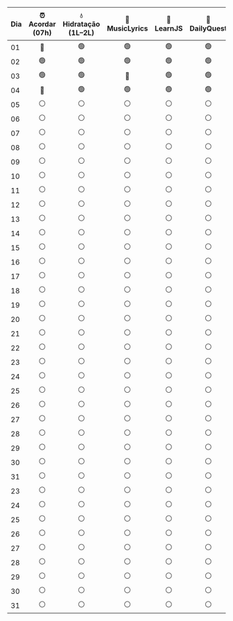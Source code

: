 
| Dia | ⏰ Acordar (07h) | 💧 Hidratação (1L–2L) | 🎼 MusicLyrics | 🧮 LearnJS | 🧮 DailyQuest | 💻 C# | 💻TypeScript | 📙 Leitura | 📕 Leitura | 💼 Vagas | 🛡️ Journey  Levty | 📒 Nacao Fluente | 📕 Clas101 | 🌙 Dormir (24h) |
| --- | :-------------: | :-------------------: | :------------: | :--------: | :-----------: | :---: | :----------: | :--------: | :--------: | :------: | :----------------: | :--------------: | :--------: | :-------------: |
| 01  |       🔴        |          🟢           |       🟢       |     🟢     |      🟢       |  🔴   |      🟢      |     🔴     |     🔴     |    🟢    |         ⚪          |        🔴        |     🔴     |       🟢        |
| 02  |       🟢        |          🟢           |       🟢       |     🟢     |      🟢       |  🔴   |      🟢      |     🔴     |     🔴     |    🟢    |         ⚪          |        🔴        |     🔴     |       🔴        |
| 03  |       🟢        |          🟢           |       🔴       |     🟢     |      🟢       |  🔴   |      🟢      |     🔴     |     🔴     |    🟢    |         ⚪          |        🔴        |     🔴     |       🔴        |
| 04  |       🔴        |          🟢           |       🟢       |     🟢     |      🟢       |  🔴   |      🟢      |     🔴     |     🔴     |    🔴    |         ⚪          |        🔴        |     🔴     |       🟢        |
| 05  |        ⚪        |           ⚪           |       ⚪        |     ⚪      |       ⚪       |   ⚪   |      ⚪       |     ⚪      |     ⚪      |    ⚪     |         ⚪          |        ⚪         |     ⚪      |        ⚪        |
| 06  |        ⚪        |           ⚪           |       ⚪        |     ⚪      |       ⚪       |   ⚪   |      ⚪       |     ⚪      |     ⚪      |    ⚪     |         ⚪          |        ⚪         |     ⚪      |        ⚪        |
| 07  |        ⚪        |           ⚪           |       ⚪        |     ⚪      |       ⚪       |   ⚪   |      ⚪       |     ⚪      |     ⚪      |    ⚪     |         ⚪          |        ⚪         |     ⚪      |        ⚪        |
| 08  |        ⚪        |           ⚪           |       ⚪        |     ⚪      |       ⚪       |   ⚪   |      ⚪       |     ⚪      |     ⚪      |    ⚪     |         ⚪          |        ⚪         |     ⚪      |        ⚪        |
| 09  |        ⚪        |           ⚪           |       ⚪        |     ⚪      |       ⚪       |   ⚪   |      ⚪       |     ⚪      |     ⚪      |    ⚪     |         ⚪          |        ⚪         |     ⚪      |        ⚪        |
| 10  |        ⚪        |           ⚪           |       ⚪        |     ⚪      |       ⚪       |   ⚪   |      ⚪       |     ⚪      |     ⚪      |    ⚪     |         ⚪          |        ⚪         |     ⚪      |        ⚪        |
| 11  |        ⚪        |           ⚪           |       ⚪        |     ⚪      |       ⚪       |   ⚪   |      ⚪       |     ⚪      |     ⚪      |    ⚪     |         ⚪          |        ⚪         |     ⚪      |        ⚪        |
| 12  |        ⚪        |           ⚪           |       ⚪        |     ⚪      |       ⚪       |   ⚪   |      ⚪       |     ⚪      |     ⚪      |    ⚪     |         ⚪          |        ⚪         |     ⚪      |        ⚪        |
| 13  |        ⚪        |           ⚪           |       ⚪        |     ⚪      |       ⚪       |   ⚪   |      ⚪       |     ⚪      |     ⚪      |    ⚪     |         ⚪          |        ⚪         |     ⚪      |        ⚪        |
| 14  |        ⚪        |           ⚪           |       ⚪        |     ⚪      |       ⚪       |   ⚪   |      ⚪       |     ⚪      |     ⚪      |    ⚪     |         ⚪          |        ⚪         |     ⚪      |        ⚪        |
| 15  |        ⚪        |           ⚪           |       ⚪        |     ⚪      |       ⚪       |   ⚪   |      ⚪       |     ⚪      |     ⚪      |    ⚪     |         ⚪          |        ⚪         |     ⚪      |        ⚪        |
| 16  |        ⚪        |           ⚪           |       ⚪        |     ⚪      |       ⚪       |   ⚪   |      ⚪       |     ⚪      |     ⚪      |    ⚪     |         ⚪          |        ⚪         |     ⚪      |        ⚪        |
| 17  |        ⚪        |           ⚪           |       ⚪        |     ⚪      |       ⚪       |   ⚪   |      ⚪       |     ⚪      |     ⚪      |    ⚪     |         ⚪          |        ⚪         |     ⚪      |        ⚪        |
| 18  |        ⚪        |           ⚪           |       ⚪        |     ⚪      |       ⚪       |   ⚪   |      ⚪       |     ⚪      |     ⚪      |    ⚪     |         ⚪          |        ⚪         |     ⚪      |        ⚪        |
| 19  |        ⚪        |           ⚪           |       ⚪        |     ⚪      |       ⚪       |   ⚪   |      ⚪       |     ⚪      |     ⚪      |    ⚪     |         ⚪          |        ⚪         |     ⚪      |        ⚪        |
| 20  |        ⚪        |           ⚪           |       ⚪        |     ⚪      |       ⚪       |   ⚪   |      ⚪       |     ⚪      |     ⚪      |    ⚪     |         ⚪          |        ⚪         |     ⚪      |        ⚪        |
| 21  |        ⚪        |           ⚪           |       ⚪        |     ⚪      |       ⚪       |   ⚪   |      ⚪       |     ⚪      |     ⚪      |    ⚪     |         ⚪          |        ⚪         |     ⚪      |        ⚪        |
| 22  |        ⚪        |           ⚪           |       ⚪        |     ⚪      |       ⚪       |   ⚪   |      ⚪       |     ⚪      |     ⚪      |    ⚪     |         ⚪          |        ⚪         |     ⚪      |        ⚪        |
| 23  |        ⚪        |           ⚪           |       ⚪        |     ⚪      |       ⚪       |   ⚪   |      ⚪       |     ⚪      |     ⚪      |    ⚪     |         ⚪          |        ⚪         |     ⚪      |        ⚪        |
| 24  |        ⚪        |           ⚪           |       ⚪        |     ⚪      |       ⚪       |   ⚪   |      ⚪       |     ⚪      |     ⚪      |    ⚪     |         ⚪          |        ⚪         |     ⚪      |        ⚪        |
| 25  |        ⚪        |           ⚪           |       ⚪        |     ⚪      |       ⚪       |   ⚪   |      ⚪       |     ⚪      |     ⚪      |    ⚪     |         ⚪          |        ⚪         |     ⚪      |        ⚪        |
| 26  |        ⚪        |           ⚪           |       ⚪        |     ⚪      |       ⚪       |   ⚪   |      ⚪       |     ⚪      |     ⚪      |    ⚪     |         ⚪          |        ⚪         |     ⚪      |        ⚪        |
| 27  |        ⚪        |           ⚪           |       ⚪        |     ⚪      |       ⚪       |   ⚪   |      ⚪       |     ⚪      |     ⚪      |    ⚪     |         ⚪          |        ⚪         |     ⚪      |        ⚪        |
| 28  |        ⚪        |           ⚪           |       ⚪        |     ⚪      |       ⚪       |   ⚪   |      ⚪       |     ⚪      |     ⚪      |    ⚪     |         ⚪          |        ⚪         |     ⚪      |        ⚪        |
| 29  |        ⚪        |           ⚪           |       ⚪        |     ⚪      |       ⚪       |   ⚪   |      ⚪       |     ⚪      |     ⚪      |    ⚪     |         ⚪          |        ⚪         |     ⚪      |        ⚪        |
| 30  |        ⚪        |           ⚪           |       ⚪        |     ⚪      |       ⚪       |   ⚪   |      ⚪       |     ⚪      |     ⚪      |    ⚪     |         ⚪          |        ⚪         |     ⚪      |        ⚪        |
| 31  |        ⚪        |           ⚪           |       ⚪        |     ⚪      |       ⚪       |   ⚪   |      ⚪       |     ⚪      |     ⚪      |    ⚪     |         ⚪          |        ⚪         |     ⚪      |        ⚪        |
| 23  |        ⚪        |           ⚪           |       ⚪        |     ⚪      |       ⚪       |   ⚪   |      ⚪       |     ⚪      |     ⚪      |    ⚪     |         ⚪          |        ⚪         |     ⚪      |        ⚪        |
| 24  |        ⚪        |           ⚪           |       ⚪        |     ⚪      |       ⚪       |   ⚪   |      ⚪       |     ⚪      |     ⚪      |    ⚪     |         ⚪          |        ⚪         |     ⚪      |        ⚪        |
| 25  |        ⚪        |           ⚪           |       ⚪        |     ⚪      |       ⚪       |   ⚪   |      ⚪       |     ⚪      |     ⚪      |    ⚪     |         ⚪          |        ⚪         |     ⚪      |        ⚪        |
| 26  |        ⚪        |           ⚪           |       ⚪        |     ⚪      |       ⚪       |   ⚪   |      ⚪       |     ⚪      |     ⚪      |    ⚪     |         ⚪          |        ⚪         |     ⚪      |        ⚪        |
| 27  |        ⚪        |           ⚪           |       ⚪        |     ⚪      |       ⚪       |   ⚪   |      ⚪       |     ⚪      |     ⚪      |    ⚪     |         ⚪          |        ⚪         |     ⚪      |        ⚪        |
| 28  |        ⚪        |           ⚪           |       ⚪        |     ⚪      |       ⚪       |   ⚪   |      ⚪       |     ⚪      |     ⚪      |    ⚪     |         ⚪          |        ⚪         |     ⚪      |        ⚪        |
| 29  |        ⚪        |           ⚪           |       ⚪        |     ⚪      |       ⚪       |   ⚪   |      ⚪       |     ⚪      |     ⚪      |    ⚪     |         ⚪          |        ⚪         |     ⚪      |        ⚪        |
| 30  |        ⚪        |           ⚪           |       ⚪        |     ⚪      |       ⚪       |   ⚪   |      ⚪       |     ⚪      |     ⚪      |    ⚪     |         ⚪          |        ⚪         |     ⚪      |        ⚪        |
| 31  |        ⚪        |           ⚪           |       ⚪        |     ⚪      |       ⚪       |   ⚪   |      ⚪       |     ⚪      |     ⚪      |    ⚪     |         ⚪          |        ⚪         |     ⚪      |        ⚪        |
